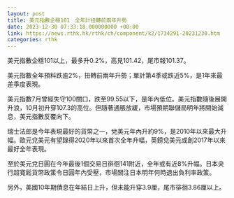 ```yaml
---
layout: post
title: 美元指數企穩101　全年計扭轉前兩年升勢
date: 2023-12-30 07:33:18.000000000 +08:00
link: https://news.rthk.hk/rthk/ch/component/k2/1734291-20231230.htm
categories: rthk
---
```


美元指數企穩101以上，最多升0.2%，高見101.42，尾市報101.37。

美元指數全年預料跌逾2%，扭轉前兩年升勢；單計第4季或跌近5%，是1年來最差季度表現。

美元指數7月曾經失守100關口，跌至99.55以下，是年內低位。美元指數隨後展開升浪，10月初升穿107.3的高位。但隨著通脹放緩，市場預期聯儲局明年將開始減息，美元指數反覆向下。

瑞士法郎是今年表現最好的貨幣之一，兌美元年內升約9%，是2010年以來最大升幅。歐元兌美元有望錄得2020年以來首次全年升幅，英鎊兌美元或創2017年以來最好全年表現。

至於美元兌日圓在今年最後1個交易日徘徊141附近，全年或有近8%升幅。日本央行超寬鬆貨幣政策令日圓年內受壓，市場關注日本明年何時退出負利率政策。

另外，美國10年期債息在年結日上升，但未能升穿3.9厘，尾市徘徊3.86厘以上。
